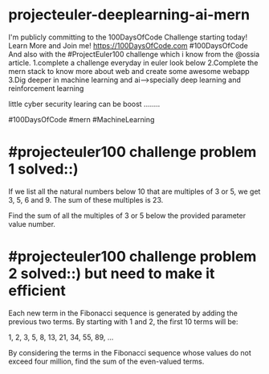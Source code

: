 # projecteuler-deeplearning-ai-mern
I'm publicly committing to the 100DaysOfCode Challenge starting today! Learn More and Join me!  https://100DaysOfCode.com #100DaysOfCode And also with the  #ProjectEuler100 challenge which i know from the  @ossia  article. 1.complete a challenge everyday in euler look below
2.Complete the mern stack to know more about web and create some awesome webapp
3.Dig deeper in machine learning and ai-->specially deep learning and reinforcement learning

little cyber security learing can be boost ........

#100DaysOfCode  #mern #MachineLearning

# #projecteuler100 challenge problem 1 solved::)

If we list all the natural numbers below 10 that are multiples of 3 or 5, we get 3, 5, 6 and 9. The sum of these multiples is 23.

Find the sum of all the multiples of 3 or 5 below the provided parameter value number.

# #projecteuler100 challenge problem 2 solved::) but need to make it efficient

Each new term in the Fibonacci sequence is generated by adding the previous two terms. By starting with 1 and 2, the first 10 terms will be:

1, 2, 3, 5, 8, 13, 21, 34, 55, 89, ...

By considering the terms in the Fibonacci sequence whose values do not exceed four million, find the sum of the even-valued terms.
